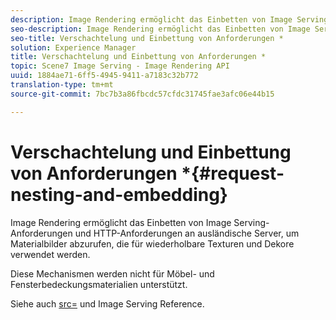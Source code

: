 ```yaml
---
description: Image Rendering ermöglicht das Einbetten von Image Serving-Anforderungen und HTTP-Anforderungen an ausländische Server, um Materialbilder abzurufen, die für wiederholbare Texturen und Dekore verwendet werden.
seo-description: Image Rendering ermöglicht das Einbetten von Image Serving-Anforderungen und HTTP-Anforderungen an ausländische Server, um Materialbilder abzurufen, die für wiederholbare Texturen und Dekore verwendet werden.
seo-title: Verschachtelung und Einbettung von Anforderungen *
solution: Experience Manager
title: Verschachtelung und Einbettung von Anforderungen *
topic: Scene7 Image Serving - Image Rendering API
uuid: 1884ae71-6ff5-4945-9411-a7183c32b772
translation-type: tm+mt
source-git-commit: 7bc7b3a86fbcdc57cfdc31745fae3afc06e44b15

---
```



# Verschachtelung und Einbettung von Anforderungen *{#request-nesting-and-embedding}

Image Rendering ermöglicht das Einbetten von Image Serving-Anforderungen und HTTP-Anforderungen an ausländische Server, um Materialbilder abzurufen, die für wiederholbare Texturen und Dekore verwendet werden.

Diese Mechanismen werden nicht für Möbel- und Fensterbedeckungsmaterialien unterstützt.

Siehe auch [src=](../../../../../../ir-api/http-protocol/image-rendering-api-ref/c-ir-http-protocol-ref/c-ir-http-protocol-command-reference/r-ir-src.md#reference-62c98abad22149d68d405ed6aaff8272) und Image Serving Reference.

